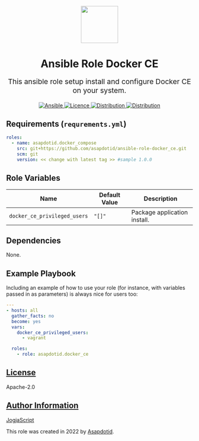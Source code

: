 <p align="center"> <img src="https://user-images.githubusercontent.com/34257858/129839002-15e3f2c7-3f75-46d4-afae-0fd207d7fdde.png" width="100" height="100"></p>

<h1 align="center">
    Ansible Role Docker CE
</h1>

<p align="center" style="font-size: 1.2rem;">
    This ansible role setup install and configure Docker CE on your system.
</p>

<p align="center">
  <a href="https://www.ansible.com">
    <img src="https://img.shields.io/badge/Ansible-2.10-green?style=flat&logo=ansible" alt="Ansible">
  </a>
  <a href="LICENSE.md">
    <img src="https://img.shields.io/badge/License-MIT-blue.svg" alt="Licence">
  </a>
  <a href="https://ubuntu.com/">
    <img src="https://img.shields.io/badge/ubuntu-20.x-orange?style=flat&logo=ubuntu" alt="Distribution">
  </a>
  <a href="https://www.centos.org/">
    <img src="https://img.shields.io/badge/CentOS-8-green?style=flat&logo=centos" alt="Distribution">
  </a>
</p>

## Requirements (`requrements.yml`)

```yaml
roles:
  - name: asapdotid.docker_compose
    src: git+https://github.com/asapdotid/ansible-role-docker_ce.git
    scm: git
    version: << change with latest tag >> #sample 1.0.0
```

## Role Variables

| Name                         | Default Value | Description                  |
| ---------------------------- | ------------- | ---------------------------- |
| `docker_ce_privileged_users` | `"[]"`        | Package application install. |

## Dependencies

None.

## Example Playbook

Including an example of how to use your role (for instance, with variables passed in as parameters) is always nice for users too:

```yaml
---
- hosts: all
  gather_facts: no
  become: yes
  vars:
    docker_ce_privileged_users:
      - vagrant

  roles:
    - role: asapdotid.docker_ce
```

## [License](#license)

Apache-2.0

## [Author Information](#author-information)

[JogjaScript](https://jogjascript.com)

This role was created in 2022 by [Asapdotid](https://github.com/asapdotid).
